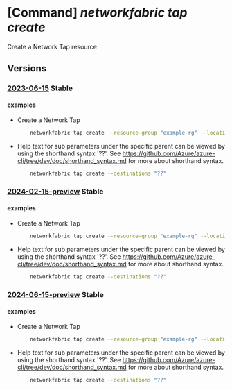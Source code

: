 # [Command] _networkfabric tap create_

Create a Network Tap resource

## Versions

### [2023-06-15](/Resources/mgmt-plane/L3N1YnNjcmlwdGlvbnMve30vcmVzb3VyY2Vncm91cHMve30vcHJvdmlkZXJzL21pY3Jvc29mdC5tYW5hZ2VkbmV0d29ya2ZhYnJpYy9uZXR3b3JrdGFwcy97fQ==/2023-06-15.xml) **Stable**

<!-- mgmt-plane /subscriptions/{}/resourcegroups/{}/providers/microsoft.managednetworkfabric/networktaps/{} 2023-06-15 -->

#### examples

- Create a Network Tap
    ```bash
        networkfabric tap create --resource-group "example-rg" --location "westus3" --resource-name "example-networktap" --network-packet-broker-id "/subscriptions/xxxxx-xxxx-xxxx-xxxx-xxxxx/resourcegroups/example-rg/providers/Microsoft.ManagedNetworkFabric/networkPacketBrokers/example-networkPacketBroker" --polling-type "Pull" --destinations "[{name:'example-destinaionName',destinationType:IsolationDomain,destinationId:'/subscriptions/xxxxx-xxxx-xxxx-xxxx-xxxxx/resourcegroups/example-rg/providers/Microsoft.ManagedNetworkFabric/l3IsloationDomains/example-l3Domain/internalNetworks/example-internalNetwork',isolationDomainProperties:{encapsulation:None,neighborGroupIds:['/subscriptions/xxxxx-xxxx-xxxx-xxxx-xxxxx/resourcegroups/example-rg/providers/Microsoft.ManagedNetworkFabric/neighborGroups/example-neighborGroup']},destinationTapRuleId:'/subscriptions/xxxxx-xxxx-xxxx-xxxx-xxxxx/resourcegroups/example-rg/providers/Microsoft.ManagedNetworkFabric/networkTapRules/example-destinationTapRule'}]"
    ```

- Help text for sub parameters under the specific parent can be viewed by using the shorthand syntax '??'. See https://github.com/Azure/azure-cli/tree/dev/doc/shorthand_syntax.md for more about shorthand syntax.
    ```bash
        networkfabric tap create --destinations "??"
    ```

### [2024-02-15-preview](/Resources/mgmt-plane/L3N1YnNjcmlwdGlvbnMve30vcmVzb3VyY2Vncm91cHMve30vcHJvdmlkZXJzL21pY3Jvc29mdC5tYW5hZ2VkbmV0d29ya2ZhYnJpYy9uZXR3b3JrdGFwcy97fQ==/2024-02-15-preview.xml) **Stable**

<!-- mgmt-plane /subscriptions/{}/resourcegroups/{}/providers/microsoft.managednetworkfabric/networktaps/{} 2024-02-15-preview -->

#### examples

- Create a Network Tap
    ```bash
        networkfabric tap create --resource-group "example-rg" --location "westus3" --resource-name "example-networktap" --network-packet-broker-id "/subscriptions/xxxxx-xxxx-xxxx-xxxx-xxxxx/resourcegroups/example-rg/providers/Microsoft.ManagedNetworkFabric/networkPacketBrokers/example-networkPacketBroker" --polling-type "Pull" --destinations "[{name:'example-destinaionName',destinationType:IsolationDomain,destinationId:'/subscriptions/xxxxx-xxxx-xxxx-xxxx-xxxxx/resourcegroups/example-rg/providers/Microsoft.ManagedNetworkFabric/l3IsloationDomains/example-l3Domain/internalNetworks/example-internalNetwork',isolationDomainProperties:{encapsulation:None,neighborGroupIds:['/subscriptions/xxxxx-xxxx-xxxx-xxxx-xxxxx/resourcegroups/example-rg/providers/Microsoft.ManagedNetworkFabric/neighborGroups/example-neighborGroup']},destinationTapRuleId:'/subscriptions/xxxxx-xxxx-xxxx-xxxx-xxxxx/resourcegroups/example-rg/providers/Microsoft.ManagedNetworkFabric/networkTapRules/example-destinationTapRule'}]"
    ```

- Help text for sub parameters under the specific parent can be viewed by using the shorthand syntax '??'. See https://github.com/Azure/azure-cli/tree/dev/doc/shorthand_syntax.md for more about shorthand syntax.
    ```bash
        networkfabric tap create --destinations "??"
    ```

### [2024-06-15-preview](/Resources/mgmt-plane/L3N1YnNjcmlwdGlvbnMve30vcmVzb3VyY2Vncm91cHMve30vcHJvdmlkZXJzL21pY3Jvc29mdC5tYW5hZ2VkbmV0d29ya2ZhYnJpYy9uZXR3b3JrdGFwcy97fQ==/2024-06-15-preview.xml) **Stable**

<!-- mgmt-plane /subscriptions/{}/resourcegroups/{}/providers/microsoft.managednetworkfabric/networktaps/{} 2024-06-15-preview -->

#### examples

- Create a Network Tap
    ```bash
        networkfabric tap create --resource-group "example-rg" --location "westus3" --resource-name "example-networktap" --network-packet-broker-id "/subscriptions/xxxxx-xxxx-xxxx-xxxx-xxxxx/resourcegroups/example-rg/providers/Microsoft.ManagedNetworkFabric/networkPacketBrokers/example-networkPacketBroker" --polling-type "Pull" --destinations "[{name:'example-destinaionName',destinationType:IsolationDomain,destinationId:'/subscriptions/xxxxx-xxxx-xxxx-xxxx-xxxxx/resourcegroups/example-rg/providers/Microsoft.ManagedNetworkFabric/l3IsloationDomains/example-l3Domain/internalNetworks/example-internalNetwork',isolationDomainProperties:{encapsulation:None,neighborGroupIds:['/subscriptions/xxxxx-xxxx-xxxx-xxxx-xxxxx/resourcegroups/example-rg/providers/Microsoft.ManagedNetworkFabric/neighborGroups/example-neighborGroup']},destinationTapRuleId:'/subscriptions/xxxxx-xxxx-xxxx-xxxx-xxxxx/resourcegroups/example-rg/providers/Microsoft.ManagedNetworkFabric/networkTapRules/example-destinationTapRule'}]"
    ```

- Help text for sub parameters under the specific parent can be viewed by using the shorthand syntax '??'. See https://github.com/Azure/azure-cli/tree/dev/doc/shorthand_syntax.md for more about shorthand syntax.
    ```bash
        networkfabric tap create --destinations "??"
    ```

